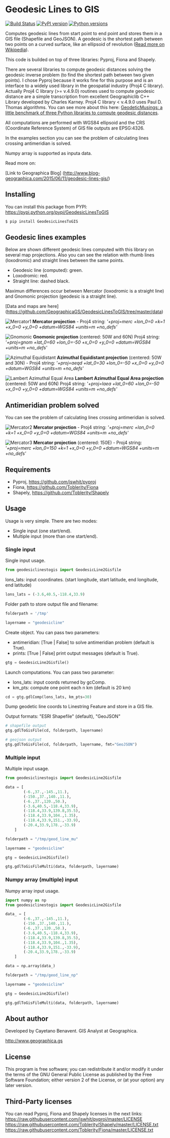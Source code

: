 # Geodesic Lines to GIS

[![Build Status](https://travis-ci.org/GeographicaGS/GeodesicLinesToGIS.svg?branch=master)](https://travis-ci.org/GeographicaGS/GeodesicLinesToGIS)
[![PyPI version](https://badge.fury.io/py/GeodesicLinesToGIS.svg)](http://badge.fury.io/py/GeodesicLinesToGIS)
[![Python versions](https://img.shields.io/pypi/pyversions/GeodesicLinesToGIS.svg?maxAge=2592000)](https://pypi.python.org/pypi/GeodesicLinesToGIS)

Computes geodesic lines from start point to end point and stores them in a GIS
file (Shapefile and GeoJSON). A geodesic is the shortest path between two
points on a curved surface, like an ellipsoid of revolution ([Read more on Wikipedia](http://en.wikipedia.org/wiki/Geodesics_on_an_ellipsoid)).

This code is builded on top of three libraries: Pyproj, Fiona and Shapely.

There are several libraries to compute geodesic distances solving the geodesic
inverse problem (to find the shortest path between two given points).
I chose Pyproj because it works fine for this purpose and is an interface to a
widely used library in the geospatial industry (Proj4 C library). Actually Proj4 C
library (>= v.4.9.0) routines used to compute geodesic distance are a simple transcription
from excellent Geographiclib C++ Library developed by Charles Karney. Proj4 C library < v.4.9.0
uses Paul D. Thomas algorithms. You can see more about this here:
[GeodeticMusings: a little benchmark of three Python libraries to compute geodesic distances](https://github.com/cayetanobv/GeodeticMusings).

All computations are performed with WGS84 ellipsoid and the CRS (Coordinate
Reference System) of GIS file outputs are EPSG:4326.

In the examples section you can see the problem of calculating lines crossing
antimeridian is solved.

Numpy array is supported as inputa data.

Read more on:

[Link to Geographica Blog] (http://www.blog-geographica.com/2015/06/11/geodesic-lines-gis/)

## Installing
You can install this package from PYPI:
https://pypi.python.org/pypi/GeodesicLinesToGIS

```bash
$ pip install GeodesicLinesToGIS
```

## Geodesic lines examples
Below are shown different geodesic lines computed with this library on several
map projections. Also you can see the relation with rhumb lines (loxodromic)
and straight lines between the same points.

- Geodesic line (computed): green.
- Loxodromic: red.
- Straight line: dashed black.

Maximun differences occur between Mercator (loxodromic is a straight line)
and Gnomonic projection (geodesic is a straight line).

[Data and maps are here] (https://github.com/GeographicaGS/GeodesicLinesToGIS/tree/master/data)

![Mercator1](https://github.com/GeographicaGS/GeodesicLinesToGIS/blob/master/data/img/KLAX_LEMD_merc.png)
__Mercator projection__ - Proj4 string:
_'+proj=merc +lon_0=0 +k=1 +x_0=0 +y_0=0 +datum=WGS84 +units=m +no_defs'_



![Gnomonic](https://github.com/GeographicaGS/GeodesicLinesToGIS/blob/master/data/img/KLAX_LEMD_gnom.png)
__Gnomonic projection__ (centered: 50W and 60N)
Proj4 string:
_'+proj=gnom +lat_0=60 +lon_0=-50 +x_0=0 +y_0=0 +datum=WGS84 +units=m +no_defs'_



![Azimuthal Equidistant](https://github.com/GeographicaGS/GeodesicLinesToGIS/blob/master/data/img/KLAX_LEMD_azim.png)
__Azimuthal Equidistant projection__ (centered: 50W and 30N) - Proj4 string:
_'+proj=aeqd +lat_0=30 +lon_0=-50 +x_0=0 +y_0=0 +datum=WGS84 +units=m +no_defs'_



![Lambert Azimuthal Equal Area](https://github.com/GeographicaGS/GeodesicLinesToGIS/blob/master/data/img/KLAX_LEMD_laea.png)
__Lambert Azimuthal Equal Area projection__ (centered: 50W and 60N)
Proj4 string:
_'+proj=laea +lat_0=60 +lon_0=-50 +x_0=0 +y_0=0 +datum=WGS84 +units=m +no_defs'_



## Antimeridian problem solved
You can see the problem of calculating lines crossing antimeridian is solved.

![Mercator2](https://github.com/GeographicaGS/GeodesicLinesToGIS/blob/master/data/img/Antimeridian.png)
__Mercator projection__ - Proj4 string:
_'+proj=merc +lon_0=0 +k=1 +x_0=0 +y_0=0 +datum=WGS84 +units=m +no_defs'_



![Mercator3](https://github.com/GeographicaGS/GeodesicLinesToGIS/blob/master/data/img/Antimeridian_2.png)
__Mercator projection__ (centered: 150E) - Proj4 string:
_'+proj=merc +lon_0=150 +k=1 +x_0=0 +y_0=0 +datum=WGS84 +units=m +no_defs'_



## Requirements
- Pyproj, https://github.com/jswhit/pyproj
- Fiona, https://github.com/Toblerity/Fiona
- Shapely, https://github.com/Toblerity/Shapely

## Usage
Usage is very simple. There are two modes:
- Single input (one start/end).
- Multiple input (more than one start/end).

### Single input
Single input usage.
```python
from geodesiclinestogis import GeodesicLine2Gisfile
```
lons_lats: input coordinates.
(start longitude, start latitude, end longitude, end latitude)
```python
lons_lats = (-3.6,40.5,-118.4,33.9)
```

Folder path to store output file and filename:
```python
folderpath = '/tmp'

layername = "geodesicline"
```

Create object. You can pass two parameters:
- antimeridian: [True | False] to solve antimeridian problem (default is True).
- prints: [True | False] print output messages (default is True).

```python
gtg = GeodesicLine2Gisfile()
```
Launch computations. You can pass two parameter:
- lons_lats: input coords returned by gcComp.
- km_pts: compute one point each n km (default is 20 km)

```python
cd = gtg.gdlComp(lons_lats, km_pts=30)
```

Dump geodetic line coords to Linestring Feature and store in a GIS file.

Output formats: "ESRI Shapefile" (default), "GeoJSON"

```python
# shapefile output
gtg.gdlToGisFile(cd, folderpath, layername)

# geojson output
gtg.gdlToGisFile(cd, folderpath, layername, fmt="GeoJSON")
```

### Multiple input
Multiple input usage.
```python
from geodesiclinestogis import GeodesicLine2Gisfile

data = [
        (-6.,37.,-145.,11.),
        (-150.,37.,140.,11.),
        (-6.,37.,120.,50.),
        (-3.6,40.5,-118.4,33.9),
        (-118.4,33.9,139.8,35.5),
        (-118.4,33.9,104.,1.35),
        (-118.4,33.9,151.,-33.9),
        (-20.4,33.9,178.,-33.9)
    ]

folderpath = "/tmp/geod_line_mu"

layername = "geodesicline"

gtg = GeodesicLine2Gisfile()

gtg.gdlToGisFileMulti(data, folderpath, layername)
```

### Numpy array (multiple) input
Numpy array input usage.
```python
import numpy as np
from geodesiclinestogis import GeodesicLine2Gisfile

data_ = [
        (-6.,37.,-145.,11.),
        (-150.,37.,140.,11.),
        (-6.,37.,120.,50.),
        (-3.6,40.5,-118.4,33.9),
        (-118.4,33.9,139.8,35.5),
        (-118.4,33.9,104.,1.35),
        (-118.4,33.9,151.,-33.9),
        (-20.4,33.9,178.,-33.9)
    ]

data = np.array(data_)

folderpath = "/tmp/geod_line_np"

layername = "geodesicline"

gtg = GeodesicLine2Gisfile()

gtg.gdlToGisFileMulti(data, folderpath, layername)
```

## About author
Developed by Cayetano Benavent.
GIS Analyst at Geographica.

http://www.geographica.gs

## License
This program is free software; you can redistribute it and/or modify
it under the terms of the GNU General Public License as published by
the Free Software Foundation; either version 2 of the License, or
(at your option) any later version.

## Third-Party licenses
You can read Pyproj, Fiona and Shapely licenses in the next links:
https://raw.githubusercontent.com/jswhit/pyproj/master/LICENSE
https://raw.githubusercontent.com/Toblerity/Shapely/master/LICENSE.txt
https://raw.githubusercontent.com/Toblerity/Fiona/master/LICENSE.txt
